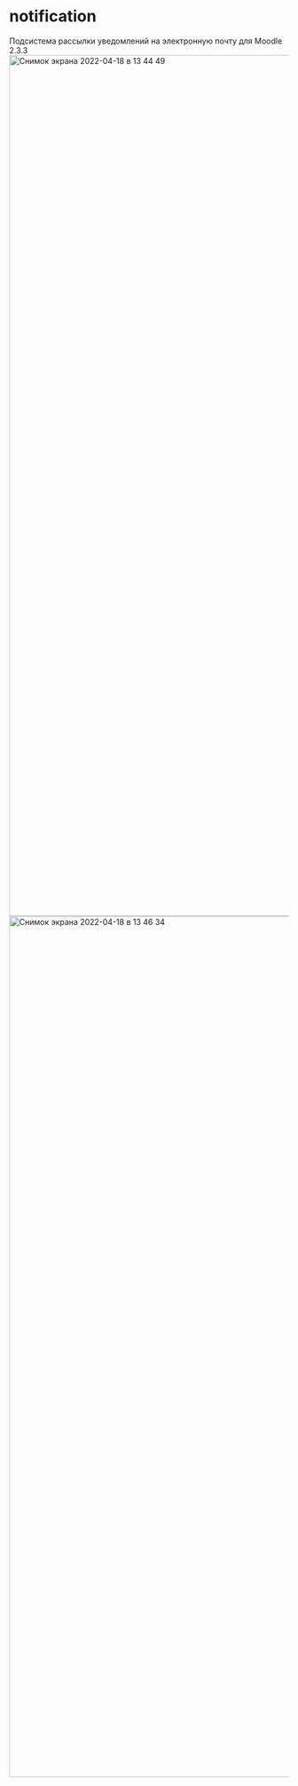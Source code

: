 # notification
Подсистема рассылки уведомлений на электронную почту для Moodle 2.3.3
<img width="1552" alt="Снимок экрана 2022-04-18 в 13 44 49" src="https://user-images.githubusercontent.com/39495665/163797984-ef2822a5-5ca9-42cd-9a17-589ba42cceae.png">
<img width="1552" alt="Снимок экрана 2022-04-18 в 13 46 34" src="https://user-images.githubusercontent.com/39495665/163798012-d49c20db-e1db-4fa5-a2dc-95ed6186e878.png">
